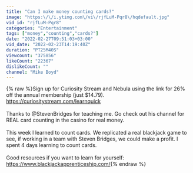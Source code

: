 ```yaml
---
title: "Can I make money counting cards?"
image: "https:\/\/i.ytimg.com\/vi\/rjfLuM-Pqr8\/hqdefault.jpg"
vid_id: "rjfLuM-Pqr8"
categories: "Entertainment"
tags: ["money","counting","cards?"]
date: "2022-02-27T09:51:03+03:00"
vid_date: "2022-02-23T14:19:40Z"
duration: "PT25M40S"
viewcount: "375856"
likeCount: "22367"
dislikeCount: ""
channel: "Mike Boyd"
---
```

{% raw %}Sign up for Curiosity Stream and Nebula using the link for 26% off the annual membership (just $14.79). <a rel="nofollow" target="blank" href="https://curiositystream.com/learnquick">https://curiositystream.com/learnquick</a><br /><br />Thanks to @StevenBridges for teaching me. Go check out his channel for REAL card counting in the casino for real money.<br /><br />This week I learned to count cards. We replicated a real blackjack game to see, if working in a team with Steven Bridges, we could make a profit. I spent 4 days learning to count cards.<br /><br />Good resources if you want to learn for yourself: <a rel="nofollow" target="blank" href="https://www.blackjackapprenticeship.com/">https://www.blackjackapprenticeship.com/</a>{% endraw %}
